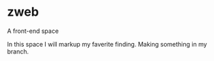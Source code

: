 # zweb
A front-end space

In this space I will markup my faverite finding.
Making something in my branch.
